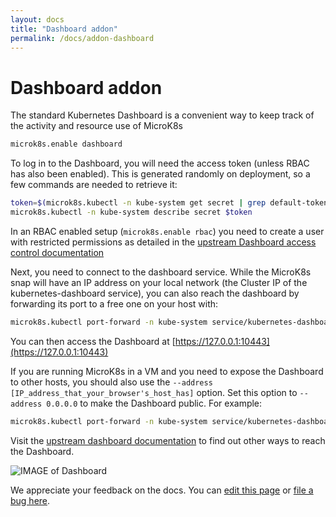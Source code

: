 ```yaml
---
layout: docs
title: "Dashboard addon"
permalink: /docs/addon-dashboard
---
```


# Dashboard addon

The standard Kubernetes Dashboard is a convenient way to keep track of the
activity and resource use of MicroK8s

```bash
microk8s.enable dashboard
```

To log in to the Dashboard, you will need the access token (unless RBAC has
also been enabled). This is generated randomly on deployment, so a few commands
are needed to retrieve it:

```bash
token=$(microk8s.kubectl -n kube-system get secret | grep default-token | cut -d " " -f1)
microk8s.kubectl -n kube-system describe secret $token
```
In an RBAC enabled setup (`microk8s.enable rbac`) you need to create a user with
restricted permissions as detailed in the
[upstream Dashboard access control documentation ][upstream-dashboard]

Next, you need to connect to the dashboard service. While the MicroK8s snap will
have an IP address on your local network (the Cluster IP of the kubernetes-dashboard service),
you can also reach the dashboard by forwarding its port to a free one on your host with:

```bash
microk8s.kubectl port-forward -n kube-system service/kubernetes-dashboard 10443:443
```

You can then access the Dashboard at [https://127.0.0.1:10443](https://127.0.0.1:10443)

If you are running MicroK8s in a VM and you need to expose the Dashboard to other hosts, you
should also use the `--address [IP_address_that_your_browser's_host_has]` option. Set this option
to `--address 0.0.0.0` to make the Dashboard public. For example: 

```bash
microk8s.kubectl port-forward -n kube-system service/kubernetes-dashboard 10443:443 --address 0.0.0.0
```

Visit the [upstream dashboard documentation][upstream-access-dashboard] to find out other ways to reach the Dashboard.



![IMAGE of Dashboard](https://assets.ubuntu.com/v1/c9cec03a-ubuntu18.04-microk8s+on+QEMU-KVM_007.png)

[upstream-dashboard]: https://github.com/kubernetes/dashboard/blob/master/docs/user/access-control/README.md#admin-privileges
[upstream-access-dashboard]: https://github.com/kubernetes/dashboard/blob/master/docs/user/accessing-dashboard/1.7.x-and-above.md

<!-- FEEDBACK -->
<div class="p-notification--information">
  <p class="p-notification__response">
    We appreciate your feedback on the docs. You can 
    <a href="https://github.com/canonical-web-and-design/microk8s.io/edit/master/docs/addon-dashboard.md" class="p-notification__action">edit this page</a>
    or 
    <a href="https://github.com/canonical-web-and-design/microk8s.io/issues/new" class="p-notification__action">file a bug here</a>.
  </p>
</div>
